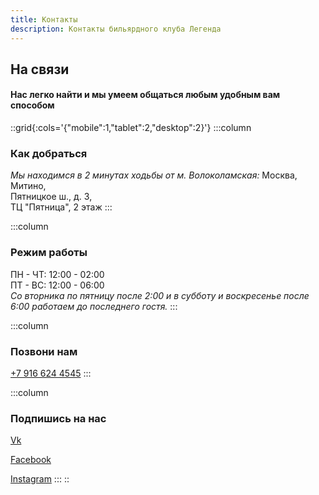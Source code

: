 ```yaml
---
title: Контакты
description: Контакты бильярдного клуба Легенда
---
```


## На связи

#### Нас легко найти и мы умеем общаться любым удобным вам способом

::grid{:cols='{"mobile":1,"tablet":2,"desktop":2}'}
  :::column
  ### Как добраться
  
  _Мы находимся в 2 минутах ходьбы от&nbsp;м.&nbsp;Волоколамская:_ 
  Москва, Митино,</br>
  Пятницкое ш., д. 3,</br>
  ТЦ "Пятница", 2 этаж
  :::

  :::column
  ### Режим работы
  
  ПН - ЧТ: 12:00 - 02:00</br>
  ПТ - ВС: 12:00 - 06:00</br>
  _Со вторника по пятницу после 2:00 и в субботу и воскресенье после 6:00 работаем до последнего гостя._
  :::

  :::column
  ### Позвони нам
  
  [+7 916 624 4545](tel:+79166244545)
  :::

  :::column
  ### Подпишись на нас
  
  [Vk](https://vk.com/legendbcru)
  
  [Facebook](https://facebook.com/legendbcru)
  
  [Instagram](https://instagram.com/legendbcru)
  :::
::
